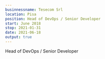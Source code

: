 ```yaml
---
businnessname: Tesecom Srl
location: Pisa
position: Head of DevOps / Senior Developer
start: June 2018
stop: 2021-01-31
date: 2021-06-18
output: true
---
```


Head of DevOps / Senior Developer
